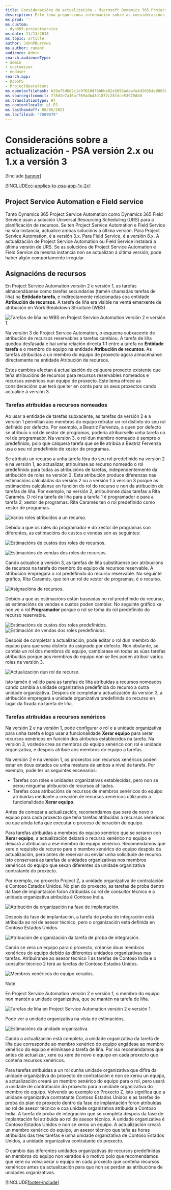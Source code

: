 ```yaml
---
title: Consideracións de actualización - Microsoft Dynamics 365 Project Service Automation versión 2.x ou 1.x a versión 3
description: Este tema proporciona información sobre as consideracións que debe ter en conta ao actualizar da versión 2.x ou 1.x á versión 3 de Project Service Automation.
ms.prod: ''
ms.custom:
- dyn365-projectservice
ms.date: 11/13/2018
ms.topic: article
author: JohnPBurrows
ms.author: rumant
audience: Admin
search.audienceType:
- admin
- customizer
- enduser
search.app:
- D365PS
- ProjectOperations
ms.openlocfilehash: b29ef5d6d2c1c97658d79bbbe82e5893adeafe4d20354e90058dde79b67cb716
ms.sourcegitcommit: 7f8d1e7a16af769adb43d1877c28fdce53975db8
ms.translationtype: HT
ms.contentlocale: gl-ES
ms.lasthandoff: 08/06/2021
ms.locfileid: "7000079"
---
```

# <a name="upgrade-considerations---psa-version-2x-or-1x-to-version-3"></a>Consideracións sobre a actualización - PSA versión 2.x ou 1.x a versión 3

[!include [banner](../includes/psa-now-project-operations.md)]

[!INCLUDE[cc-applies-to-psa-app-1x-2x](../includes/cc-applies-to-psa-app-1x-2x.md)]

## <a name="project-service-automation-and-field-service"></a>Project Service Automation e Field service
Tanto Dynamics 365 Project Service Automation como Dynamics 365 Field Service usan a solución Universal Resourcing Scheduling (URS) para a planificación de recursos. Se ten Project Service Automation e Field Service na súa instancia, actualice ambas solucións á última versión. Para Project Service Automation, é a versión 3.x. Para Field Service, é a versión 8.x. A actualización de Project Service Automation ou Field Service instalará a última versión de URS. Se as solucións de Project Service Automation e Field Service da mesma instancia non se actualizan á última versión, pode haber algún comportamento irregular.

## <a name="resource-assignments"></a>Asignacións de recursos
En Project Service Automation versión 2 e versión 1, as tarefas almacenábanse como tarefas secundarias (tamén chamadas tarefas de liña) na **Entidade tarefa**, e indirectamente relacionadas coa entidade **Atribución de recursos**. A tarefa de liña era visible na ventá emerxente de atribución en Work Breakdown Structure (WBS).

![Tarefas de liña no WBS en Project Service Automation versión 2 e versión 1.](media/upgrade-line-task-01.png)

Na versión 3 de Project Service Automation, o esquema subxacente de atribución de recursos reservables a tarefas cambiou. A tarefa de liña quedou desfasada e hai unha relación directa 1:1 entre a tarefa no **Entidade tarefa** e o membro do equipo na entidade **Atribución de recursos**. As tarefas atribuídas a un membro do equipo de proxecto agora almacénanse directamente na entidade Atribución de recursos.  

Estes cambios afectan á actualización de calquera proxecto existente que teña atribucións de recursos para recursos reservables nomeados e recursos xenéricos nun equipo de proxecto. Este tema ofrece as consideracións que terá que ter en conta para os seus proxectos cando actualice á versión 3. 

### <a name="tasks-assigned-to-named-resources"></a>Tarefas atribuídas a recursos nomeados
Ao usar a entidade de tarefas subxacente, as tarefas da versión 2 e a versión 1 permitían aos membros do equipo retratar un rol distinto do seu rol definido por defecto. Por exemplo, a Beatriz Fervenza, a quen por defecto se atribuíu o rol de xestor de programas, podería atribuírselle unha tarefa co rol de programador. Na versión 3, o rol dun membro nomeado é sempre o predefinido, polo que calquera tarefa que se lle atribúa a Beatriz Fervenza usa o seu rol predefinido de xestor de programas.

Se atribuíu un recurso a unha tarefa fóra do seu rol predefinido na versión 2 e na versión 1, ao actualizar, atribuirase ao recurso nomeado o rol predefinido para todas as atribucións de tarefas, independentemente da atribución de roles na versión 2. Esta atribución produce diferenzas nas estimacións calculadas da versión 2 ou a versión 1 á versión 3 porque as estimacións calcúlanse en función do rol do recurso e non da atribución de tarefas de liña. Por exemplo, na versión 2, atribuíronse dúas tarefas a Rita Caramés. O rol na tarefa de liña para a tarefa 1 é programador e para a tarefa 2, xestor de programas. Rita Caramés ten o rol predefinido como xestor de programas.

![Varios roles atribuídos a un recurso.](media/upgrade-multiple-roles-02.png)

Debido a que os roles do programador e do xestor de programas son diferentes, as estimacións de custos e vendas son as seguintes:

![Estimacións de custos dos roles de recursos.](media/upggrade-cost-estimates-03.png)

![Estimacións de vendas dos roles de recursos.](media/upgrade-sales-estimates-04.png)

Cando actualice á versión 3, as tarefas de liña substitúense por atribucións de recursos na tarefa do membro do equipo de recursos reservable. A atribución empregará o rol predefinido do recurso reservable. No seguinte gráfico, Rita Caramés, que ten un rol de xestor de programas, é o recurso.

![Asignacións de recursos.](media/resource-assignment-v2-05.png)

Debido a que as estimacións están baseadas no rol predefinido do recurso, as estimacións de vendas e custos poden cambiar. No seguinte gráfico xa non ve o rol **Programador** porque o rol se toma do rol predefinido do recurso reservable.

![Estimacións de custos dos roles predefinidos.](media/resource-assignment-cost-estimate-06.png)
![Estimación de vendas dos roles predefinidos.](media/resource-assignment-sales-estimate-07.png)

Despois de completar a actualización, pode editar o rol dun membro do equipo para que sexa distinto do asignado por defecto. Non obstante, se cambia un rol dos membros do equipo, cambiarase en todas as súas tarefas atribuídas porque aos membros do equipo non se lles poden atribuír varios roles na versión 3.

![Actualización dun rol de recurso.](media/resource-role-assignment-08.png)

Isto tamén é válido para as tarefas de liña atribuídas a recursos nomeados cando cambia a unidade organizativa predefinida do recurso a outra unidade organizativa. Despois de completar a actualización da versión 3, a atribución empregará a unidade organizativa predefinida do recurso en lugar da fixada na tarefa de liña.

### <a name="tasks-assigned-to-generic-resources"></a>Tarefas atribuídas a recursos xenéricos
Na versión 2 e na versión 1, pode configurar o rol e a unidade organizativa para unha tarefa e logo usar a funcionalidade **Xerar equipo** para xerar recursos xenéricos en función dos atributos establecidos na tarefa. Na versión 3, vostede crea os membros do equipo xenérico con rol e unidade organizativa, e despois atribúe aos membros do equipo a tarefas.

Na versión 2 e na versión 1, os proxectos con recursos xenéricos poden estar en dous estados ou unha mestura de ambos a nivel de tarefa. Por exemplo, pode ter os seguintes escenarios:

- Tarefas con roles e unidades organizativas establecidas, pero non se xerou ningunha atribución de recursos afiliados.
- Tarefas coas atribucións de recursos de membros xenéricos do equipo atribuídas mediante a creación de recursos xenéricos utilizando a funcionalidade **Xerar equipo**.

Antes de comezar a actualización, recomendamos que xere de novo o equipo para cada proxecto que teña tarefas atribuídas a recursos xenéricos ou que aínda teña que executar o proceso de xeración do equipo.

Para tarefas atribuídas a membros do equipo xenérico que se xeraron con **Xerar equipo**, a actualización deixará o recurso xenérico no equipo e deixará a atribución a ese membro do equipo xenérico. Recomendamos que xere o requisito de recurso para o membro xenérico do equipo despois da actualización, pero antes de reservar ou enviar unha solicitude de recurso. Isto conservará as tarefas de unidades organizativas nos membros xenéricos do equipo que sexan diferentes da unidade organizativa contratante do proxecto.

Por exemplo, no proxecto Project Z, a unidade organizativa de contratación é Contoso Estados Unidos. No plan do proxecto, as tarefas de proba dentro da fase de implantación foron atribuídas co rol de consultor técnico e a unidade organizativa atribuída é Contoso India.

![Atribución da organización na fase de implantación.](media/org-unit-assignment-09.png)

Despois da fase de implantación, a tarefa de proba de integración está atribuída ao rol de asesor técnico, pero o organización está definida en Contoso Estados Unidos.  

![Atribución de organización da tarefa de proba de integración.](media/org-unit-generate-team-10.png)

Cando se xera un equipo para o proxecto, créanse dous membros xenéricos do equipo debido ás diferentes unidades organizativas nas tarefas. Atribuiranse ao asesor técnico 1 as tarefas de Contoso India e o consultor técnico 2 terá as tarefas de Contoso Estados Unidos.  

![Membros xenéricos do equipo xerados.](media/org-unit-assignments-multiple-resources-11.png)

> [!NOTE]
> En Project Service Automation versión 2 e versión 1, o membro do equipo non mantén a unidade organizativa, que se mantén na tarefa de liña.

![Tarefas de liña en Project Service Automation versión 2 e versión 1.](media/line-tasks-12.png)

Pode ver a unidade organizativa na vista de estimacións. 

![Estimacións da unidade organizativa.](media/org-unit-estimates-view-13.png)
 
Cando a actualización está completa, a unidade organizativa da tarefa de liña que corresponde ao membro xenérico do equipo engádese ao membro xenérico do equipo e elimínase a tarefa de liña. Por iso recomendamos que antes de actualizar, xere ou xere de novo o equipo en cada proxecto que conteña recursos xenéricos.

Para tarefas atribuídas a un rol cunha unidade organizativa que difira da unidade organizativa do proxecto de contratación e non se xerou un equipo, a actualización creará un membro xenérico do equipo para o rol, pero usará a unidade de contratación do proxecto para a unidade organizativa do membro do equipo. Volvendo ao exemplo co Proxecto Z, isto significa que a unidade organizativa contratante Contoso Estados Unidos e as tarefas de proba do plan de proxecto dentro da fase de implantación foron atribuídas ao rol de asesor técnico e coa unidade organizativa atribuída a Contoso India. A tarefa de proba de integración que se completa despois da fase de implantación foi atribuída ao rol de asesor técnico. A unidade organizativa é Contoso Estados Unidos e non se xerou un equipo. A actualización creará un membro xenérico do equipo, un asesor técnico que teña as horas atribuídas das tres tarefas e unha unidade organizativa de Contoso Estados Unidos, a unidade organizativa contratante do proxecto.   
 
O cambio das diferentes unidades organizativas de recursos predefinidas en membros do equipo non xerados é o motivo polo que recomendamos que xere ou volva xerar o equipo en cada proxecto que conteña recursos xenéricos antes da actualización para que non se perdan as atribucións de unidades organizativas.



[!INCLUDE[footer-include](../includes/footer-banner.md)]